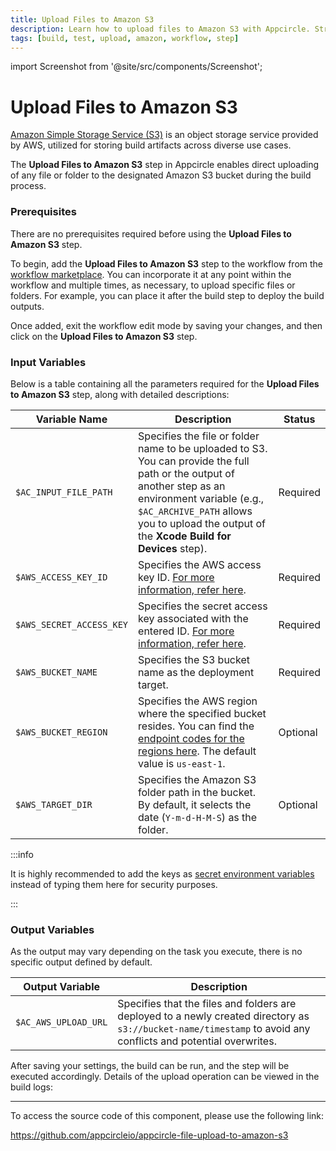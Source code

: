 ```yaml
---
title: Upload Files to Amazon S3
description: Learn how to upload files to Amazon S3 with Appcircle. Streamline your storage and backup processes for app development.
tags: [build, test, upload, amazon, workflow, step]
---
```


import Screenshot from '@site/src/components/Screenshot';

# Upload Files to Amazon S3

[Amazon Simple Storage Service (S3)](https://aws.amazon.com/s3/) is an object storage service provided by AWS, utilized for storing build artifacts across diverse use cases.

The **Upload Files to Amazon S3** step in Appcircle enables direct uploading of any file or folder to the designated Amazon S3 bucket during the build process.

### Prerequisites

There are no prerequisites required before using the **Upload Files to Amazon S3** step.

To begin, add the **Upload Files to Amazon S3** step to the workflow from the [workflow marketplace](/workflows/#workflow-marketplace). You can incorporate it at any point within the workflow and multiple times, as necessary, to upload specific files or folders. For example, you can place it after the build step to deploy the build outputs.

<Screenshot url='https://cdn.appcircle.io/docs/assets/s3-workflow-ios.png' />

Once added, exit the workflow edit mode by saving your changes, and then click on the **Upload Files to Amazon S3** step.

### Input Variables

Below is a table containing all the parameters required for the **Upload Files to Amazon S3** step, along with detailed descriptions:

<Screenshot url='https://cdn.appcircle.io/docs/assets/s3-workflow-details.png' />

| Variable Name           | Description                                      | Status    |
|-------------------------|--------------------------------------------------|-----------|
| `$AC_INPUT_FILE_PATH`   | Specifies the file or folder name to be uploaded to S3. You can provide the full path or the output of another step as an environment variable (e.g., `$AC_ARCHIVE_PATH` allows you to upload the output of the **Xcode Build for Devices** step). | Required  |
| `$AWS_ACCESS_KEY_ID`    | Specifies the AWS access key ID. [For more information, refer here](https://docs.aws.amazon.com/general/latest/gr/aws-sec-cred-types.html#access-keys-and-secret-access-keys). | Required  |
| `$AWS_SECRET_ACCESS_KEY`| Specifies the secret access key associated with the entered ID. [For more information, refer here](https://docs.aws.amazon.com/general/latest/gr/aws-sec-cred-types.html#access-keys-and-secret-access-keys). | Required  |
| `$AWS_BUCKET_NAME`      | Specifies the S3 bucket name as the deployment target. | Required  |
| `$AWS_BUCKET_REGION`    | Specifies the AWS region where the specified bucket resides. You can find the [endpoint codes for the regions here](https://docs.aws.amazon.com/general/latest/gr/rande.html#regional-endpoints). The default value is `us-east-1`. | Optional  |
| `$AWS_TARGET_DIR`       | Specifies the Amazon S3 folder path in the bucket. By default, it selects the date (`Y-m-d-H-M-S`) as the folder. | Optional  |

:::info

It is highly recommended to add the keys as [secret environment variables](../../.././environment-variables/managing-variables) instead of typing them here for security purposes.

:::

### Output Variables

As the output may vary depending on the task you execute, there is no specific output defined by default.

| Output Variable         | Description                                                    |
|-------------------------|----------------------------------------------------------------|
| `$AC_AWS_UPLOAD_URL`    | Specifies that the files and folders are deployed to a newly created directory as `s3://bucket-name/timestamp` to avoid any conflicts and potential overwrites. |

After saving your settings, the build can be run, and the step will be executed accordingly. Details of the upload operation can be viewed in the build logs:

<Screenshot url='https://cdn.appcircle.io/docs/assets/s3-workflow-ios-upload.png' />

---

To access the source code of this component, please use the following link:

https://github.com/appcircleio/appcircle-file-upload-to-amazon-s3